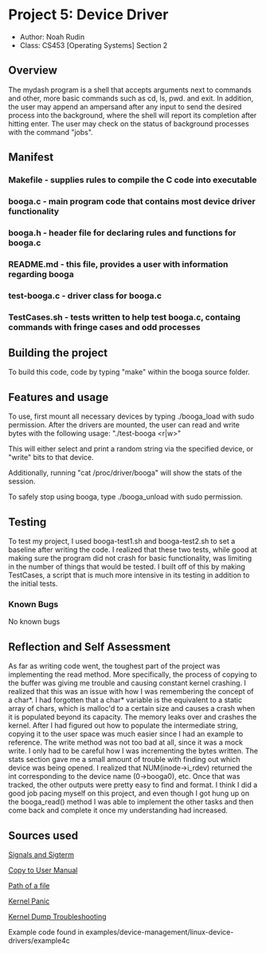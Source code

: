 # Project 5: Device Driver

* Author: Noah Rudin
* Class: CS453 [Operating Systems] Section 2


## Overview

The mydash program is a shell that accepts arguments next to commands and 
other, more basic commands such as cd, ls, pwd. and exit. In addition, the user 
may append an ampersand after any input to send the desired process into the 
background, where the shell will report its completion after hitting enter. The 
user may check on the status of background processes with the command "jobs".

## Manifest

### Makefile - supplies rules to compile the C code into executable
### booga.c - main program code that contains most device driver functionality
### booga.h - header file for declaring rules and functions for booga.c
### README.md - this file, provides a user with information regarding booga
### test-booga.c - driver class for booga.c
### TestCases.sh - tests written to help test booga.c, containg commands with fringe cases and odd processes

## Building the project

To build this code, code by typing "make" within the booga source folder.

## Features and usage

To use, first mount all necessary devices by typing ./booga_load with sudo permission.
After the drivers are mounted, the user can read and write bytes with the following usage:
"./test-booga <device number> <buffersize> <r|w>"

This will either select and print a random string via the specified device, or "write" bits to that device.

Additionally, running "cat /proc/driver/booga" will show the stats of the session.

To safely stop using booga, type ./booga_unload with sudo permission.

## Testing

To test my project, I used booga-test1.sh and booga-test2.sh to set a baseline after writing the code.
I realized that these two tests, while good at making sure the program did not crash for
basic functionality, was limiting in the number of things that would be tested. I built off of this by making
TestCases, a script that is much more intensive in its testing in addition to the initial tests.


### Known Bugs

No known bugs

## Reflection and Self Assessment

As far as writing code went, the toughest part of the project was implementing the read method.
More specifically, the process of copying to the buffer was giving me trouble and causing constant kernel crashing.
I realized that this was an issue with how I was remembering the concept of a char*. I had
forgotten that a char* variable is the equivalent to a static array of chars, which is malloc'd
to a certain size and causes a crash when it is populated beyond its capacity. The memory leaks over
and crashes the kernel. After I had figured out how to populate the intermediate string, copying 
it to the user space was much easier since I had an example to reference. The write method was not
too bad at all, since it was a mock write. I only had to be careful how I was incrementing the bytes
written. The stats section gave me a small amount of trouble with finding out which device was being
opened. I realized that NUM(inode->i_rdev) returned the int corresponding to the device name (0->booga0),
etc. Once that was tracked, the other outputs were pretty easy to find and format. I think I did a good job
pacing myself on this project, and even though I got hung up on the booga_read() method I was able to 
implement the other tasks and then come back and complete it once my understanding had increased.


## Sources used

[Signals and Sigterm](http://cs-pub.bu.edu/fac/richwest/cs591_w1/notes/wk3_pt2.PDF)

[Copy to User Manual](https://www.fsl.cs.sunysb.edu/kernel-api/re256.html)

[Path of a file](https://stackoverflow.com/questions/229012/getting-absolute-path-of-a-file)

[Kernel Panic](https://en.wikipedia.org/wiki/Kernel_panic)

[Kernel Dump Troubleshooting](https://access.redhat.com/documentation/en-us/red_hat_enterprise_linux/7/html/kernel_administration_guide/kernel_crash_dump_guide)

Example code found in examples/device-management/linux-device-drivers/example4c


